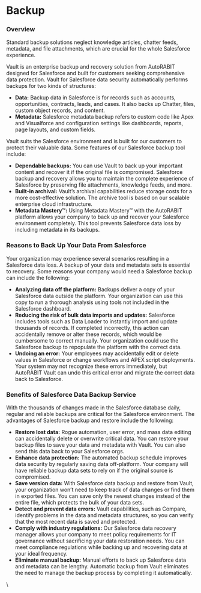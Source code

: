 # Backup

### Overview <a href="#overview" id="overview"></a>

Standard backup solutions neglect knowledge articles, chatter feeds, metadata, and file attachments, which are crucial for the whole Salesforce experience.&#x20;

Vault is an enterprise backup and recovery solution from AutoRABIT designed for Salesforce and built for customers seeking comprehensive data protection. Vault for Salesforce data security automatically performs backups for two kinds of structures:&#x20;

* **Data:** Backup data in Salesforce is for records such as accounts, opportunities, contracts, leads, and cases. It also backs up Chatter, files, custom object records, and content.&#x20;
* **Metadata:** Salesforce metadata backup refers to custom code like Apex and Visualforce and configuration settings like dashboards, reports, page layouts, and custom fields.&#x20;

Vault suits the Salesforce environment and is built for our customers to protect their valuable data. Some features of our Salesforce backup tool include:&#x20;

* **Dependable backups:** You can use Vault to back up your important content and recover it if the original file is compromised. Salesforce backup and recovery allows you to maintain the complete experience of Salesforce by preserving file attachments, knowledge feeds, and more.&#x20;
* **Built-in archival:** Vault’s archival capabilities reduce storage costs for a more cost-effective solution. The archive tool is based on our scalable enterprise cloud infrastructure.&#x20;
* **Metadata Mastery™:** Using Metadata Mastery™ with the AutoRABIT platform allows your company to back up and recover your Salesforce environment completely. This tool prevents Salesforce data loss by including metadata in its backups.

### Reasons to Back Up Your Data From Salesforce <a href="#reasons-to-back-up-your-data-from-salesforce" id="reasons-to-back-up-your-data-from-salesforce"></a>

&#x20;Your organization may experience several scenarios resulting in a Salesforce data loss. A backup of your data and metadata sets is essential to recovery. Some reasons your company would need a Salesforce backup can include the following:&#x20;

* **Analyzing data off the platform:** Backups deliver a copy of your Salesforce data outside the platform. Your organization can use this copy to run a thorough analysis using tools not included in the Salesforce dashboard.&#x20;
* **Reducing the risk of bulk data imports and updates:** Salesforce includes tools such as Data Loader to instantly import and update thousands of records. If completed incorrectly, this action can accidentally remove or alter these records, which would be cumbersome to correct manually. Your organization could use the Salesforce backup to repopulate the platform with the correct data.&#x20;
* **Undoing an error:** Your employees may accidentally edit or delete values in Salesforce or change workflows and APEX script deployments. Your system may not recognize these errors immediately, but AutoRABIT Vault can undo this critical error and migrate the correct data back to Salesforce.&#x20;

### Benefits of Salesforce Data Backup Service  <a href="#benefits-of-salesforce-data-backup-service" id="benefits-of-salesforce-data-backup-service"></a>

With the thousands of changes made in the Salesforce database daily, regular and reliable backups are critical for the Salesforce environment. The advantages of Salesforce backup and restore include the following:&#x20;

* **Restore lost data:** Rogue automation, user error, and mass data editing can accidentally delete or overwrite critical data. You can restore your backup files to save your data and metadata with Vault. You can also send this data back to your Salesforce orgs.&#x20;
* **Enhance data protection:** The automated backup schedule improves data security by regularly saving data off-platform. Your company will have reliable backup data sets to rely on if the original source is compromised.&#x20;
* **Save version data:** With Salesforce data backup and restore from Vault, your organization won’t need to keep track of data changes or find them in exported files. You can save only the newest changes instead of the entire file, which protects the bulk of your data sets.&#x20;
* **Detect and prevent data errors:** Vault capabilities, such as Compare, identify problems in the data and metadata structures, so you can verify that the most recent data is saved and protected.&#x20;
* **Comply with industry regulations:** Our Salesforce data recovery manager allows your company to meet policy requirements for IT governance without sacrificing your data restoration needs. You can meet compliance regulations while backing up and recovering data at your ideal frequency.&#x20;
* **Eliminate manual backup:** Manual efforts to back up Salesforce data and metadata can be lengthy. Automatic backup from Vault eliminates the need to manage the backup process by completing it automatically.

\
